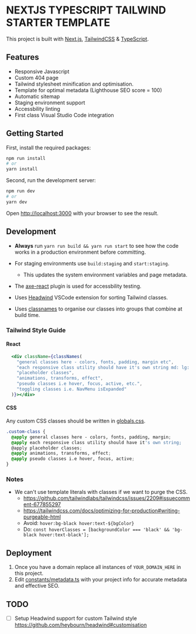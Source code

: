 # NEXTJS TYPESCRIPT TAILWIND STARTER TEMPLATE

This project is built with [Next.js](https://nextjs.org/), [TailwindCSS](https://tailwindcss.com/) & [TypeScript](https://www.typescriptlang.org/).

## Features

- Responsive Javascript
- Custom 404 page
- Tailwind stylesheet minification and optimisation.
- Template for optimal metadata (Lighthouse SEO score = 100)
- Automatic sitemap
- Staging environment support
- Accessbility linting
- First class Visual Studio Code integration

## Getting Started

First, install the required packages:

```bash
npm run install
# or
yarn install
```

Second, run the development server:

```bash
npm run dev
# or
yarn dev
```

Open [http://localhost:3000](http://localhost:3000) with your browser to see the result.

## Development

- **Always** run `yarn run build && yarn run start` to see how the code works in a production environment before committing.

- For staging environments use `build:staging` and `start:staging`.

  - This updates the system environment variables and page metadata.

- The [axe-react](https://github.com/dequelabs/axe-core-npm/blob/develop/packages/react/README.md) plugin is used for accessbility testing.

- Uses [Headwind](https://github.com/heybourn/headwind) VSCode extension for sorting Tailwind classes.

- Uses [classnames](https://www.npmjs.com/package/classnames) to organise our classes into groups that combine at build time.

### Tailwind Style Guide

#### React

```jsx
  <div className={classNames(
    "general classes here - colors, fonts, padding, margin etc",
    "each responsive class utility should have it's own string md: lg: etc."
    "placeholder classes",
    "animations, transforms, effect",
    "pseudo classes i.e hover, focus, active, etc.",
    "toggling classes i.e. NavMenu isExpanded"
  )}></div>
```

#### CSS

Any custom CSS classes should be written in [globals.css](styles/globals.css).

```css
.custom-class {
  @apply general classes here - colors, fonts, padding, margin;
  @apply each responsive class utility should have it's own string;
  @apply placeholder classes;
  @apply animations, transforms, effect;
  @apply pseudo classes i.e hover, focus, active;
}
```

### Notes

- We can't use template literals with classes if we want to purge the CSS.
  - https://github.com/tailwindlabs/tailwindcss/issues/2209#issuecomment-677855297
  - https://tailwindcss.com/docs/optimizing-for-production#writing-purgeable-html
  - Avoid: `hover:bg-black hover:text-${bgColor}`
  - Do: `const hoverClasses = [backgroundColor === 'black' && 'bg-black hover:text-black'];`

## Deployment

1. Once you have a domain replace all instances of `YOUR_DOMAIN_HERE` in this project.
2. Edit [constants/metadata.ts](constants/metadata.ts) with your project info for accurate metadata and effective SEO.

## TODO

- [ ] Setup Headwind support for custom Tailwind style https://github.com/heybourn/headwind#customisation
